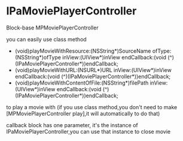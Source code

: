 IPaMoviePlayerController
========================

Block-base MPMoviePlayerController

you can easily use class method

+ (void)playMovieWithResource:(NSString*)SourceName ofType:(NSString*)ofType 
                       inView:(UIView*)inView
                  endCallback:(void (^)(IPaMoviePlayerController*))endCallback;
+ (void)playMovieWithURL:(NSURL*)URL
                  inView:(UIView*)inView
             endCallback:(void (^)(IPaMoviePlayerController*))endCallback;
+ (void)playMovieWithContentOfFile:(NSString*)filePath
                  inView:(UIView*)inView
             endCallback:(void (^)(IPaMoviePlayerController*))endCallback;

to play a movie with  (if you use class method,you don't need to make [MPMoviePlayerController play],it will automatically to do that)

callback block has one parameter, it's the instance of IPaMoviePlayerController,you can use that instance to close movie